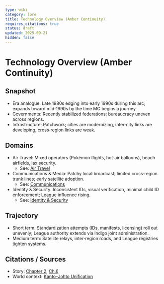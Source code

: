 ```yaml
---
type: wiki
category: lore
title: Technology Overview (Amber Continuity)
requires_citations: true
status: draft
updated: 2025-09-21
hidden: false
---
```


# Technology Overview (Amber Continuity)

## Snapshot
- Era analogue: Late 1980s edging into early 1990s during this arc; expands toward mid‑1990s by the time MC begins a journey.
- Governments: Recently stabilized federations; bureaucracy uneven across regions.
- Infrastructure: Patchwork; cities are modernizing, inter‑city links are developing, cross‑region links are weak.

## Domains
- Air Travel: Mixed operators (Pokémon flights, hot‑air balloons), beach airfields, lax security.
  - See: [Air Travel](./air-travel.md)
- Communications & Media: Patchy local broadcast; limited cross‑region trunk lines; early satellite adoption.
  - See: [Communications](./communications.md)
- Identity & Security: Inconsistent IDs, visual verification, minimal child ID enforcement; League influence rising.
  - See: [Identity & Security](./identity-security.md)

## Trajectory
- Short term: Standardization attempts (IDs, manifests, licensing) roll out unevenly; League authority extends via Indigo joint administration.
- Medium term: Satellite relays, inter‑region roads, and League registries tighten systems.

## Citations / Sources
- Story: [Chapter 2](../../../story/chapter2/chapter2.md), [Ch.6](../../../story/chapter6/chapter6.md)
- World context: [Kanto–Johto Unification](../kanto-johto-unification-war.md)
